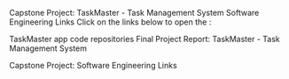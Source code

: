 Capstone Project: TaskMaster - Task Management System
Software Engineering Links
Click on the links below to open the :

TaskMaster app
code repositories
Final Project Report: TaskMaster - Task Management System

Capstone Project: Software Engineering Links

